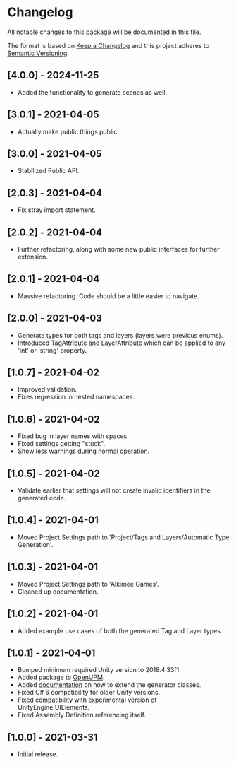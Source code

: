 # Changelog

All notable changes to this package will be documented in this file.

The format is based on [Keep a Changelog](http://keepachangelog.com/en/1.0.0/) and this project adheres to [Semantic Versioning](http://semver.org/spec/v2.0.0.html).

## [4.0.0] - 2024-11-25

- Added the functionality to generate scenes as well.

## [3.0.1] - 2021-04-05

- Actually make public things public.

## [3.0.0] - 2021-04-05

- Stabilized Public API.

## [2.0.3] - 2021-04-04

- Fix stray import statement.

## [2.0.2] - 2021-04-04

- Further refactoring, along with some new public interfaces for further extension.

## [2.0.1] - 2021-04-04

- Massive refactoring. Code should be a little easier to navigate.

## [2.0.0] - 2021-04-03

- Generate types for both tags and layers (layers were previous enums).
- Introduced TagAttribute and LayerAttribute which can be applied to any 'int' or 'string' property.

## [1.0.7] - 2021-04-02

- Improved validation.
- Fixes regression in nested namespaces.

## [1.0.6] - 2021-04-02

- Fixed bug in layer names with spaces.
- Fixed settings getting "stuck".
- Show less warnings during normal operation.

## [1.0.5] - 2021-04-02

- Validate earlier that settings will not create invalid identifiers in the generated code.

## [1.0.4] - 2021-04-01

- Moved Project Settings path to 'Project/Tags and Layers/Automatic Type Generation'.

## [1.0.3] - 2021-04-01

- Moved Project Settings path to 'Alkimee Games'.
- Cleaned up documentation.

## [1.0.2] - 2021-04-01

- Added example use cases of both the generated Tag and Layer types.

## [1.0.1] - 2021-04-01

- Bumped minimum required Unity version to 2018.4.33f1.
- Added package to [OpenUPM](https://openupm.com/packages/com.alkimeegames.taglayertypegenerator/).
- Added [documentation](https://github.com/AlkimeeGames/TagLayerTypeGenerator/blob/develop/Documentation~/API.md) on how to extend the generator classes.
- Fixed C# 6 compatibility for older Unity versions.
- Fixed compatibility with experimental version of UnityEngine.UIElements.
- Fixed Assembly Definition referencing itself.

## [1.0.0] - 2021-03-31

- Initial release.
